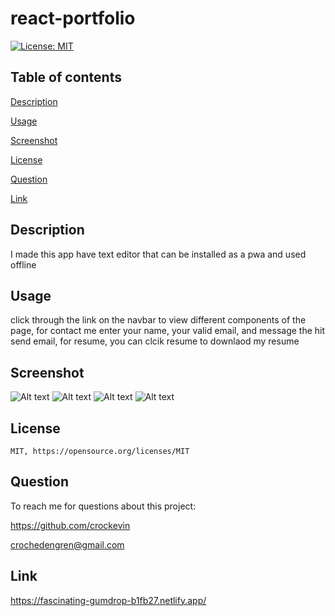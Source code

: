 # react-portfolio
  [![License: MIT](https://img.shields.io/badge/License-MIT-yellow.svg)](https://opensource.org/licenses/MIT)
## Table of contents

[Description](#description)

[Usage](#usage)

[Screenshot](#screenshot)

[License](#license)

[Question](#question)

[Link](#link)


## Description

  I made this app have text editor that can be installed as a pwa and used offline
## Usage

  click through the link on the navbar to view different components of the page, 
  for contact me enter your name, your valid email, and message the hit send email,
  for resume, you can clcik resume to downlaod my resume
## Screenshot
![Alt text](<screenshots/Web capture_14-1-2024_23303_localhost.jpeg>)
![Alt text](<screenshots/Web capture_14-1-2024_232921_localhost.jpeg>)
![Alt text](<screenshots/Web capture_14-1-2024_232938_localhost.jpeg>)
![Alt text](<screenshots/Web capture_14-1-2024_232949_localhost.jpeg>)
## License

    MIT, https://opensource.org/licenses/MIT
## Question

  To reach me for questions about this project:

  https://github.com/crockevin

  crochedengren@gmail.com
## Link

https://fascinating-gumdrop-b1fb27.netlify.app/

